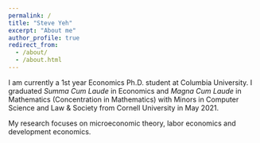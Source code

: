 ```yaml
---
permalink: /
title: "Steve Yeh"
excerpt: "About me"
author_profile: true
redirect_from: 
  - /about/
  - /about.html
---
```


I am currently a 1st year Economics Ph.D. student at Columbia University. I graduated _Summa Cum Laude_ in Economics and _Magna Cum Laude_ in Mathematics (Concentration in Mathematics) with Minors in Computer Science and Law & Society from Cornell University in May 2021.

My research focuses on microeconomic theory, labor economics and development economics.